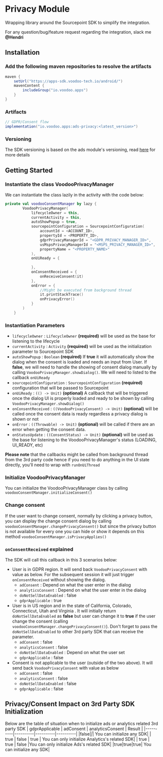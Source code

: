 # Privacy Module

Wrapping library around the Sourcepoint SDK to simplify the integration.

For any question/bug/feature request regarding the integration, slack me **@Hendri**

## Installation

### Add the following maven repositories to resolve the artifacts

```groovy
maven {
    setUrl("https://apps-sdk.voodoo-tech.io/android/")
    mavenContent {
        includeGroup("io.voodoo.apps")
    }
}
```

### Artifacts

```groovy
// GDPR/Consent flow
implementation("io.voodoo.apps:ads-privacy:<latest_version>")
```

### Versioning

The SDK versioning is based on the ads module's versioning,
read [here](https://github.com/VoodooTeam/APPS-ad-tools-android?tab=readme-ov-file#versioning) for
more details

## Getting Started

### Instantiate the class VoodooPrivacyManager

We can instantiate the class lazily in the activity with the code below:

```kotlin
private val voodooConsentManager by lazy {
        VoodooPrivacyManager(
            lifecycleOwner = this,
            currentActivity = this,
            autoShowPopup = true,
            sourcepointConfiguration = SourcepointConfiguration(
                accountId = <ACCOUNT_ID>,
                propertyId = <PROPERTY_ID>,
                gdprPrivacyManagerId = "<GDPR_PRIVACY_MANAGER_ID>",
                usMspsPrivacyManagerId = "<MSPS_PRIVACY_MANAGER_ID>",
                propertyName = "<PROPERTY_NAME>"
            ),
            onUiReady = {
                        
            },
            onConsentReceived = {
                onReceiveConsent(it)
            },
            onError = {
                //Might be executed from background thread
                it.printStackTrace()
                onPrivacyError()
            }
        )
    }
```

### Instantiation Parameters

* `lifecycleOwner` : `LifecycleOwner` **(required)** will be used as the base for listening to the
  lifecycle
* `currentActivity` : `Activity` **(required)** will be used as the initialization parameter to
  Sourcepoint SDK
* `autoShowPopup` : `Boolean` **(required)** If **true** it will automatically show the dialog when
  the consent is loaded and needs an input from User. If **false**, we will need to handle the
  showing of consent dialog manually by calling `VoodooPrivacyManager.showDialog()`. We will need to
  listed to the callback `onUiReady`
* `sourcepointConfiguration` : `SourcepointConfiguration` **(required)** configuration that will be
  passed to Sourcepoint
* `onUiReady` : `(() -> Unit)` **(optional)** A callback that will be triggered once the dialog UI
  is properly loaded and ready to be shown by calling `VoodooPrivacyManager.showDialog()`
* `onConsentReceived` : `((VoodooPrivacyConsent) -> Unit)` **(optional)** will be called once the
  consent data is ready regardless a privacy dialog is shown or not
* `onError` : `((Throwable) -> Unit)` **(optional)** will be called if there are an error when
  getting the consent data.
* `onStatusUpdate` : `((ConsentStatus) -> Unit)` **(optional)** will be used as the base for
  listening to the VoodooPrivacyManager's status (LOADING, UI_READY, etc)

**Please note** that the callbacks might be called from background thread from the 3rd party code
hence if you need to do anything in the UI state directly, you'll need to wrap with `runOnUiThread`

### Initialize VoodooPrivacyManager

You can initialize the VoodooPrivacyManager class by
calling `voodooConsentManager.initializeConsent()`

### Change consent

If the user want to change consent, normally by clicking a privacy button, you can display the
change consent dialog by calling `voodooConsentManager.changePrivacyConsent()` but since the privacy
button is not available for every one you can hide or show it depends on this
method `voodooConsentManager.isPrivacyApplies()`

### `onConsentReceived` explained

The SDK will call this callback in this 3 scenarios below:

* User is in GDPR region. It will send back `VoodooPrivacyConsent` with value as below. For the
  subsequent session it will just trigger `onConsentReceived` without showing the dialog.
  * `adConsent` : Depend on what the user enter in the dialog
  * `analyticsConsent` : Depend on what the user enter in the dialog
  * `doNotSellDataEnabled` : false
  * `gdprApplicable` : true
* User is in US region and in the state of California, Colorado, Connecticut, Utah and Virginia . It
  will initially return `doNotSellDataEnabled` as **false** but user can change it to **true** if
  the user change the consent (calling `voodooConsentManager.changePrivacyConsent()`). Don't forget
  to pass the `doNotSellDataEnabled` to other 3rd party SDK that can receive the parameter.
  * `adConsent` : false
  * `analyticsConsent` : false
  * `doNotSellDataEnabled` : Depend on what the user set
  * `gdprApplicable` : false
* Consent is not applicable to the user (outside of the two above). It will send
  back `VoodooPrivacyConsent` with value as below
  * `adConsent` : false
  * `analyticsConsent` : false
  * `doNotSellDataEnabled` : false
  * `gdprApplicable` : false

## Privacy/Consent Impact on 3rd Party SDK Initialization

Below are the table of situation when to initialize ads or analytics related 3rd party SDK
| gdprApplicable | adConsent | analyticsConsent | Result |
|----------|----------|----------|----------|
|false|*|*| You can initialize any SDK|
| true | false | true | You can only initialize Analytics's related SDK|
| true | true | false |You can only initialize Ads's related SDK|
|true|true|true| You can initialize any SDK|
